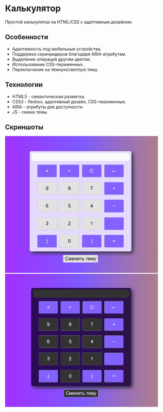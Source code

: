 # Калькулятор

Простой калькулятор на HTML/CSS с адаптивным дизайном.

## Особенности

- Адаптивность под мобильные устройства.
- Поддержка скринридеров благодаря ARIA-атрибутам.
- Выделение операций другим цветом.
- Использование CSS-переменных.
- Переключение на тёмную/светлую тему.

## Технологии

- HTML5 - семантическая разметка.
- CSS3 - flexbox, адаптивный дизайн, CSS-переменные.
- ARIA - атрибуты для доступности.
- JS - смена темы.

## Скриншоты

![Светлая тема](screenshots/light-theme.png)
![Тёмная тема](screenshots/dark-theme.png)
